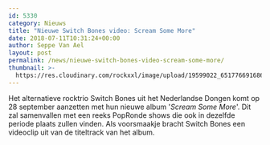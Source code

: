 ```yaml
---
id: 5330
category: Nieuws
title: "Nieuwe Switch Bones video: Scream Some More"
date: 2018-07-11T10:31:24+00:00
author: Seppe Van Ael
layout: post
permalink: /news/nieuwe-switch-bones-video-scream-some-more/
thumbnail: >-
  https://res.cloudinary.com/rockxxl/image/upload/19599022_651776691686398_4856679851817666513_n.jpg
---
```

Het alternatieve rocktrio Switch Bones uit het Nederlandse Dongen komt op 28 september aanzetten met hun nieuwe album '_Scream Some More_'. Dit zal samenvallen met een reeks PopRonde shows die ook in dezelfde periode plaats zullen vinden. Als voorsmaakje bracht Switch Bones een videoclip uit van de titeltrack van het album.
